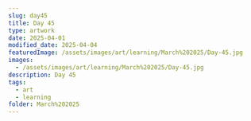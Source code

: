 ```yaml
---
slug: day45
title: Day 45
type: artwork
date: 2025-04-01
modified_date: 2025-04-04
featuredImage: /assets/images/art/learning/March%202025/Day-45.jpg
images:
  - /assets/images/art/learning/March%202025/Day-45.jpg
description: Day 45
tags:
  - art
  - learning
folder: March%202025
---
```

